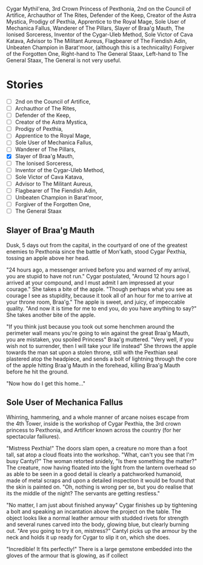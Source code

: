 Cygar Mythil'ena, 
3rd Crown Princess of Pexthonia,
2nd on the Council of Artifice,
Archauthor of The Rites,
Defender of the Keep,
Creator of the Astra Mystica,
Prodigy of Pexthia,
Apprentice to the Royal Mage,
Sole User of Mechanica Fallus,
Wanderer of The Pillars,
Slayer of Braa'g Mauth,
The Ionised Sorceress,
Inventor of the Cygar-Uleb Method,
Sole Victor of Cava Katava,
Advisor to The Militant Aureus,
Flagbearer of The Fiendish Adin,
Unbeaten Champion in Barat'moor, (although this is a technicality)
Forgiver of the Forgotten One,
Right-hand to The General Staax,
Left-hand to The General Staax, 
The General is not very useful.

# Stories

- [ ] 2nd on the Council of Artifice,
- [ ] Archauthor of The Rites,
- [ ] Defender of the Keep,
- [ ] Creator of the Astra Mystica,
- [ ] Prodigy of Pexthia,
- [ ] Apprentice to the Royal Mage,
- [ ] Sole User of Mechanica Fallus,
- [ ] Wanderer of The Pillars,
- [x] Slayer of Braa'g Mauth,
- [ ] The Ionised Sorceress,
- [ ] Inventor of the Cygar-Uleb Method,
- [ ] Sole Victor of Cava Katava,
- [ ] Advisor to The Militant Aureus,
- [ ] Flagbearer of The Fiendish Adin,
- [ ] Unbeaten Champion in Barat'moor,
- [ ] Forgiver of the Forgotten One,
- [ ] The General Staax

## Slayer of Braa'g Mauth

Dusk, 5 days out from the capital, in the courtyard of one of the greatest enemies to Pexthonia since the battle of Mon'kath, stood Cygar Pexthia, tossing an apple above her head.

"24 hours ago, a messenger arrived before you and warned of my arrival, you are stupid to have not run." Cygar postulated, "Around 12 hours ago I arrived at your compound, and I must admit I am impressed at your courage." She takes a bite of the apple. "Though perhaps what you see as courage I see as stupidity, because it took all of an hour for me to arrive at your throne room, Braa'g." The apple is sweet, and juicy, of impeccable quality. "And now it is time for me to end you, do you have anything to say?" She takes another bite of the apple.

"If you think just because you took out some henchmen around the perimeter wall means you're going to win against the great Braa'g Mauth, you are mistaken, you spoiled Princess" Braa'g muttered. "Very well, if you wish not to surrender, then I will take your life instead" She throws the apple towards the man sat upon a stolen throne, still with the Pexthian seal plastered atop the headpiece, and sends a bolt of lightning through the core of the apple hitting Braa'g Mauth in the forehead, killing Braa'g Mauth before he hit the ground.

"Now how do I get this home..."

## Sole User of Mechanica Fallus

Whirring, hammering, and a whole manner of arcane noises escape from the 4th Tower, inside is the workshop of Cygar Pexthia, the 3rd crown princess to Pexthonia, and Artificer known across the country (for her spectacular failiures). 

"Mistress Pexthia!" The doors slam open, a creature no more than a foot tall, sat atop a cloud floats into the workshop. "What, can't you see that I'm busy Cantyl?" The woman retorted snidely, "Is there something the matter?" The creature, now having floated into the light from the lantern overhead so as able to be seen in a good detail is clearly a patchworked humanoid, made of metal scraps and upon a detailed inspection it would be found that the skin is painted on. "Oh, nothing is wrong per se, but you do realise that its the middle of the night? The servants are getting restless."

"No matter, I am just about finished anyway" Cygar finishes up by tightening a bolt and speaking an incantation above the project on the table. The object looks like a normal leather armour with studded rivets for strength and several runes carved into the body, glowing blue, but clearly burning out. "Are you going to try it on, mistress?" Cantyl picks up the armour by the neck and holds it up ready for Cygar to slip it on, which she does.

"Incredible! It fits perfectly!" There is a large gemstone embedded into the gloves of the armour that is glowing, as if collect